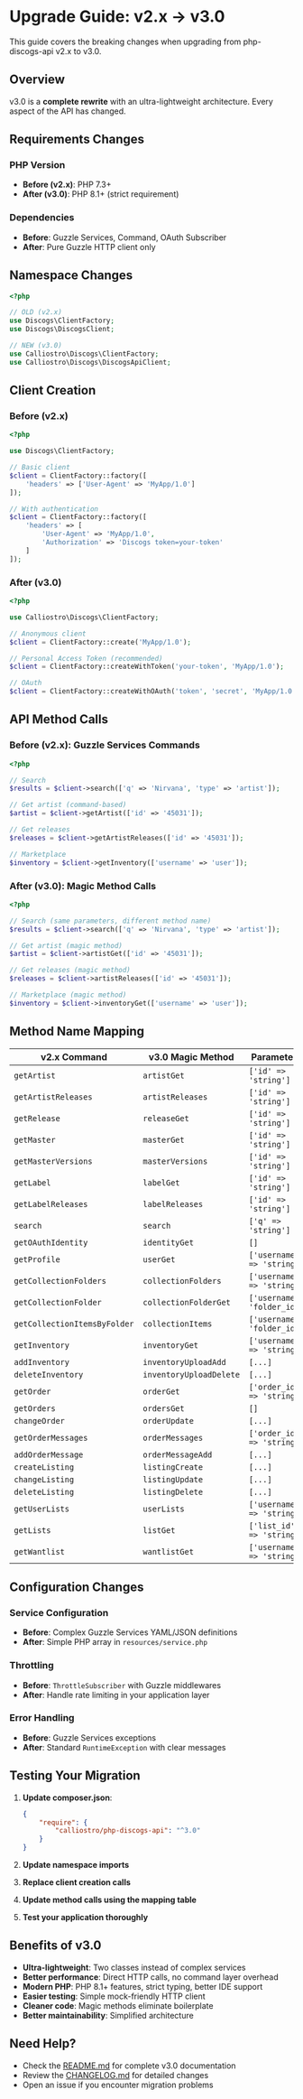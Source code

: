 # Upgrade Guide: v2.x → v3.0

This guide covers the breaking changes when upgrading from php-discogs-api v2.x to v3.0.

## Overview

v3.0 is a **complete rewrite** with an ultra-lightweight architecture. Every aspect of the API has changed.

## Requirements Changes

### PHP Version

- **Before (v2.x)**: PHP 7.3+
- **After (v3.0)**: PHP 8.1+ (strict requirement)

### Dependencies

- **Before**: Guzzle Services, Command, OAuth Subscriber
- **After**: Pure Guzzle HTTP client only

## Namespace Changes

```php
<?php

// OLD (v2.x)
use Discogs\ClientFactory;
use Discogs\DiscogsClient;

// NEW (v3.0)  
use Calliostro\Discogs\ClientFactory;
use Calliostro\Discogs\DiscogsApiClient;
```

## Client Creation

### Before (v2.x)

```php
<?php

use Discogs\ClientFactory;

// Basic client
$client = ClientFactory::factory([
    'headers' => ['User-Agent' => 'MyApp/1.0']
]);

// With authentication
$client = ClientFactory::factory([
    'headers' => [
        'User-Agent' => 'MyApp/1.0',
        'Authorization' => 'Discogs token=your-token'
    ]
]);
```

### After (v3.0)

```php
<?php

use Calliostro\Discogs\ClientFactory;

// Anonymous client
$client = ClientFactory::create('MyApp/1.0');

// Personal Access Token (recommended)
$client = ClientFactory::createWithToken('your-token', 'MyApp/1.0');

// OAuth
$client = ClientFactory::createWithOAuth('token', 'secret', 'MyApp/1.0');
```

## API Method Calls

### Before (v2.x): Guzzle Services Commands

```php
<?php

// Search
$results = $client->search(['q' => 'Nirvana', 'type' => 'artist']);

// Get artist (command-based)
$artist = $client->getArtist(['id' => '45031']);

// Get releases
$releases = $client->getArtistReleases(['id' => '45031']);

// Marketplace
$inventory = $client->getInventory(['username' => 'user']);
```

### After (v3.0): Magic Method Calls

```php
<?php

// Search (same parameters, different method name)
$results = $client->search(['q' => 'Nirvana', 'type' => 'artist']);

// Get artist (magic method)
$artist = $client->artistGet(['id' => '45031']);

// Get releases (magic method)
$releases = $client->artistReleases(['id' => '45031']);

// Marketplace (magic method)
$inventory = $client->inventoryGet(['username' => 'user']);
```

## Method Name Mapping

| v2.x Command                 | v3.0 Magic Method       | Parameters                  |
|------------------------------|-------------------------|-----------------------------|
| `getArtist`                  | `artistGet`             | `['id' => 'string']`        |
| `getArtistReleases`          | `artistReleases`        | `['id' => 'string']`        |
| `getRelease`                 | `releaseGet`            | `['id' => 'string']`        |
| `getMaster`                  | `masterGet`             | `['id' => 'string']`        |
| `getMasterVersions`          | `masterVersions`        | `['id' => 'string']`        |
| `getLabel`                   | `labelGet`              | `['id' => 'string']`        |
| `getLabelReleases`           | `labelReleases`         | `['id' => 'string']`        |
| `search`                     | `search`                | `['q' => 'string']`         |
| `getOAuthIdentity`           | `identityGet`           | `[]`                        |
| `getProfile`                 | `userGet`               | `['username' => 'string']`  |
| `getCollectionFolders`       | `collectionFolders`     | `['username' => 'string']`  |
| `getCollectionFolder`        | `collectionFolderGet`   | `['username', 'folder_id']` |
| `getCollectionItemsByFolder` | `collectionItems`       | `['username', 'folder_id']` |
| `getInventory`               | `inventoryGet`          | `['username' => 'string']`  |
| `addInventory`               | `inventoryUploadAdd`    | `[...]`                     |
| `deleteInventory`            | `inventoryUploadDelete` | `[...]`                     |
| `getOrder`                   | `orderGet`              | `['order_id' => 'string']`  |
| `getOrders`                  | `ordersGet`             | `[]`                        |
| `changeOrder`                | `orderUpdate`           | `[...]`                     |
| `getOrderMessages`           | `orderMessages`         | `['order_id' => 'string']`  |
| `addOrderMessage`            | `orderMessageAdd`       | `[...]`                     |
| `createListing`              | `listingCreate`         | `[...]`                     |
| `changeListing`              | `listingUpdate`         | `[...]`                     |
| `deleteListing`              | `listingDelete`         | `[...]`                     |
| `getUserLists`               | `userLists`             | `['username' => 'string']`  |
| `getLists`                   | `listGet`               | `['list_id' => 'string']`   |
| `getWantlist`                | `wantlistGet`           | `['username' => 'string']`  |

## Configuration Changes

### Service Configuration

- **Before**: Complex Guzzle Services YAML/JSON definitions
- **After**: Simple PHP array in `resources/service.php`

### Throttling

- **Before**: `ThrottleSubscriber` with Guzzle middlewares
- **After**: Handle rate limiting in your application layer

### Error Handling

- **Before**: Guzzle Services exceptions
- **After**: Standard `RuntimeException` with clear messages

## Testing Your Migration

1. **Update composer.json**:

   ```json
   {
       "require": {
           "calliostro/php-discogs-api": "^3.0"
       }
   }
   ```

2. **Update namespace imports**
3. **Replace client creation calls**  
4. **Update method calls using the mapping table**
5. **Test your application thoroughly**

## Benefits of v3.0

- **Ultra-lightweight**: Two classes instead of complex services
- **Better performance**: Direct HTTP calls, no command layer overhead
- **Modern PHP**: PHP 8.1+ features, strict typing, better IDE support
- **Easier testing**: Simple mock-friendly HTTP client
- **Cleaner code**: Magic methods eliminate boilerplate
- **Better maintainability**: Simplified architecture

## Need Help?

- Check the [README.md](README.md) for complete v3.0 documentation
- Review the [CHANGELOG.md](CHANGELOG.md) for detailed changes
- Open an issue if you encounter migration problems
